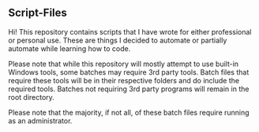 ## Script-Files

Hi! This repository contains scripts that I have wrote for either professional or personal use. These are things I decided to automate or partially automate while learning how to code.

Please note that while this repository will mostly attempt to use built-in Windows tools, some batches may require 3rd party tools. Batch files that require these tools will be in their respective folders and do include the required tools. Batches not requiring 3rd party programs will remain in the root directory.

Please note that the majority, if not all, of these batch files require running as an administrator.

